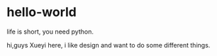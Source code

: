# hello-world
life is short, you need python.

hi,guys
Xueyi here, i like design and want to do some different things.
